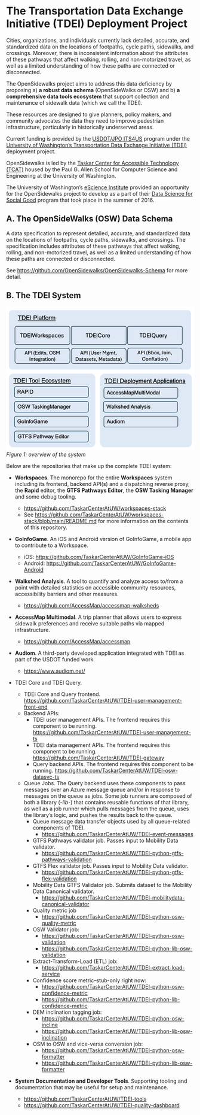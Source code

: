 # The Transportation Data Exchange Initiative (TDEI) Deployment Project

Cities, organizations, and individuals currently lack detailed, accurate, and standardized data on the locations of footpaths, cycle paths, sidewalks, and crossings. Moreover, there is inconsistent information about the attributes of these pathways that affect walking, rolling, and non-motorized travel, as well as a limited understanding of how these paths are connected or disconnected.

The OpenSidewalks project aims to address this data deficiency by proposing a) **a robust data schema** (OpenSideWalks or OSW) and b) **a comprehensive data tools ecosystem** that support collection and maintenance of sidewalk data (which we call the TDEI). 

These resources are designed to give planners, policy makers, and community advocates the data they need to improve pedestrian infrastructure, particularly in historically underserved areas.

Current funding is provided by the [USDOT/JPO ITS4US](https://www.its.dot.gov/its4us/index.htm) program under the [University of Washington’s Transportation Data Exchange Initiative (TDEI)](https://transitequity.cs.washington.edu/) deployment project.

OpenSidewalks is led by the [Taskar Center for Accessible Technology (TCAT)](http://tcat.cs.washington.edu/) housed by the Paul G. Allen School for Computer Science and Engineering at the University of Washington. 

The University of Washington’s [eScience Institute](http://escience.washington.edu/) provided an opportunity for the OpenSidewalks project to develop as a part of their [Data Science for Social Good](https://uwescience.github.io/DSSG2016/) program that took place in the summer of 2016.

## A. The OpenSideWalks (OSW) Data Schema

A data specification to represent detailed, accurate, and standardized data on the locations of footpaths, cycle paths, sidewalks, and crossings. The specification includes attributes of these pathways that affect walking, rolling, and non-motorized travel, as well as a limited understanding of how these paths are connected or disconnected.

See https://github.com/OpenSidewalks/OpenSidewalks-Schema for more detail. 

## B. The TDEI System

![Screenshot of the TDEI System](/TDEI.png)  
_Figure 1: overview of the system_

Below are the repositories that make up the complete TDEI system:

* **Workspaces**. The monorepo for the entire **Workspaces** system including its frontend, backend API(s) and a dispatching reverse proxy, the **Rapid** editor, the **GTFS Pathways Editor**, the **OSW Tasking Manager** and some debug tooling. 
  - https://github.com/TaskarCenterAtUW/workspaces-stack
  - See https://github.com/TaskarCenterAtUW/workspaces-stack/blob/main/README.md for more information on the contents of this repository. 

* **GoInfoGame**. An iOS and Android version of GoInfoGame, a mobile app to contribute to a Workspace. 
  - iOS: https://github.com/TaskarCenterAtUW/GoInfoGame-iOS
  - Android: https://github.com/TaskarCenterAtUW/GoInfoGame-Android 

* **Walkshed Analysis**. A tool to quantify and analyze access to/from a point with detailed statistics on accessible community resources, accessibility barriers and other measures. 
  - https://github.com/AccessMap/accessmap-walksheds 

* **AccessMap Multimodal**. A trip planner that allows users to express sidewalk preferences and receive suitable paths via mapped infrastructure. 
  - https://github.com/AccessMap/accessmap 

* **Audiom**. A third-party developed application integrated with TDEI as part of the USDOT funded work.
  - https://www.audiom.net/

* TDEI Core and TDEI Query. 
  - TDEI Core and Query frontend. https://github.com/TaskarCenterAtUW/TDEI-user-management-front-end
  - Backend APIs:
    - TDEI user management APIs. The frontend requires this component to be running. https://github.com/TaskarCenterAtUW/TDEI-user-management-ts
    - TDEI data management APIs. The frontend requires this component to be running. https://github.com/TaskarCenterAtUW/TDEI-gateway 
    - Query backend APIs. The frontend requires this component to be running. https://github.com/TaskarCenterAtUW/TDEI-osw-datasvc-ts
  - Queue Jobs. The Query backend uses these components to pass messages over an Azure message queue and/or in response to messages on the queue as jobs. Some job runners are composed of both a library (*-lib-*) that contains reusable functions of that library, as well as a job runner which pulls messages from the queue, uses the library’s logic, and pushes the results back to the queue.  
    - Queue message data transfer objects used by all queue-related components of TDEI. 
      - https://github.com/TaskarCenterAtUW/TDEI-event-messages 
    - GTFS Pathways validator job. Passes input to Mobility Data validator. 
      - https://github.com/TaskarCenterAtUW/TDEI-python-gtfs-pathways-validation
    - GTFS Flex validator job. Passes input to Mobility Data validator.
      - https://github.com/TaskarCenterAtUW/TDEI-python-gtfs-flex-validation
    - Mobility Data GTFS Validator job. Submits dataset to the Mobility Data Canonical validator.
      - https://github.com/TaskarCenterAtUW/TDEI-mobilitydata-canonical-validator
    - Quality metric job
      - https://github.com/TaskarCenterAtUW/TDEI-python-osw-quality-metric
    - OSW Validator job:
      - https://github.com/TaskarCenterAtUW/TDEI-python-osw-validation
      - https://github.com/TaskarCenterAtUW/TDEI-python-lib-osw-validation
    - Extract-Transform-Load (ETL) job: 
      - https://github.com/TaskarCenterAtUW/TDEI-extract-load-service
    - Confidence score metric–stub-only right now:
      - https://github.com/TaskarCenterAtUW/TDEI-python-osw-confidence-metric
      - https://github.com/TaskarCenterAtUW/TDEI-python-lib-confidence-metric
    - DEM inclination tagging job:
      - https://github.com/TaskarCenterAtUW/TDEI-python-osw-incline
      - https://github.com/TaskarCenterAtUW/TDEI-python-lib-osw-inclination
    - OSM to OSW and vice-versa conversion job:
      - https://github.com/TaskarCenterAtUW/TDEI-python-osw-formatter
      - https://github.com/TaskarCenterAtUW/TDEI-python-lib-osw-formatter 

* **System Documentation and Developer Tools**. Supporting tooling and documentation that may be useful for setup and maintenance. 
  - https://github.com/TaskarCenterAtUW/TDEI-tools
  - https://github.com/TaskarCenterAtUW/TDEI-quality-dashboard 
